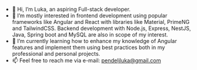 - 👋 Hi, I’m Luka, an aspiring Full-stack developer.
- 👀 I’m mostly interested in frontend development using popular frameworks like Angular and React with libraries like Material, PrimeNG and TailwindCSS. Backend development with Node.js, Express, NestJS, Java, Spring boot and MySQL are also in scope of my interest.
- 🌱 I’m currently learning how to enhance my knowledge of Angular features and implement them using best practices both in my professional and personal projects.
- 📫 Feel free to reach me via e-mail: pendeljluka@gmail.com

<!---
LPendelj/LPendelj is a ✨ special ✨ repository because its `README.md` (this file) appears on your GitHub profile.
You can click the Preview link to take a look at your changes.
--->
